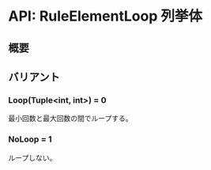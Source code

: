 # API: RuleElementLoop 列挙体

## 概要

## バリアント

### Loop(Tuple<int, int>) = 0

最小回数と最大回数の間でループする。

### NoLoop = 1

ループしない。
